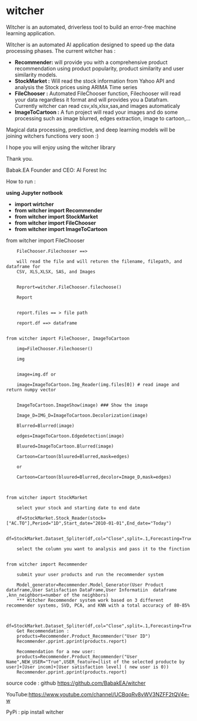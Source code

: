 # witcher
Witcher is an automated, driverless tool to build an error-free machine learning application.


Witcher is an automated AI application designed to speed up the data processing phases.
The current witcher has :

<UL>

<li><B>Recommender:</B> will provide you with a comprehensive product recommendation using product popularity, product similarity and user similarity models.</li>


<li><B>StockMarket :</B> Will read the stock information from Yahoo API and analysis the Stock prices using ARIMA Time series</li>


<li><B>FileChooser :</B> Automated FileChooser function, Filechooser will read your data regardless it format and will provides you a Datafram. Currently witcher can read csv,xls,xlsx,sas,and images automaticaly </li>


<li><B>ImageToCartoon :</B> A fun project will read your images and do some processing such as image blurred, edges extraction, image to cartoon,...</li>
</UL>


 
Magical data processing, predictive, and deep learning models will be joining witchers functions very soon :)

I hope you will enjoy using the witcher library


Thank you. 


Babak.EA
Founder and CEO: AI Forest Inc




How to run : 

<b> using Jupyter notbook </b> 

<UL>

<li><B>import wirtcher </B></li>
<li><B>from witcher import Recommender</B></li>
<li><B>from witcher import StockMarket</B></li>
<li><B>from witcher import FileChooser</B></li>
<li><B>from witcher import ImageToCartoon</B></li>
</UL>


from witcher import FileChooser

        FileChooser.Filechooser ==>
		
        will read the file and will returen the filename, filepath, and dataframe for
        CSV, XLS,XLSX, SAS, and Images
		

        Reprort=witcher.FileChooser.filechoose()
		
        Report
		

        report.files == > file path
		
        report.df ==> dataframe
		

    from witcher import FileChooser, ImageToCartoon
	
        img=FileChooser.Filechooser()
		
        img
		

        image=img.df or
		
        image=ImageToCartoon.Img_Reader(img.files[0]) # read image and return numpy vector
		

        ImageToCartoon.ImageShow(image) ### Show the image
		
        Image_D=IMG_D=ImageToCartoon.Decolorization(image)
		
        Blurred=Blurred(image)
		
        edges=ImageToCartoon.Edgedetection(image)
		
        Bluured=ImageToCartoon.Blurred(image)
		
        Cartoon=Cartoon(bluured=Blurred,mask=edges)
		
        or
		
        Cartoon=Cartoon(bluured=Blurred,decolor=Image_D,mask=edges)
		


    from witcher import StockMarket
	
        select your stock and starting date to end date
		
        df=StockMarket.Stock_Reader(stock=["AC.TO"],Period="1D",Start_date="2010-01-01",End_date="Today")
		
        df=StockMarket.Dataset_Spliter(df,col="Close",split=.1,Forecasting=True)
		
        select the column you want to analysis and pass it to the finction 


	from witcher import Recommender
	
        submit your user products and run the recommender system
		
        Model_generator=Recommender.Model_Generator(User Product dataframe,User Satisfaction DataFrame,User Informatiin  dataframe ,knn_neighbors=number of the neighbors) 
		*** Witcher Recommender system work based on 3 different recommender systems, SVD, PCA, and KNN with a total accuracy of 80-85%
										

        df=StockMarket.Dataset_Spliter(df,col="Close",split=.1,Forecasting=True)
		Get Recommendation : 
		products=Recommender.Product_Recommender("User ID")
		Recommender.pprint.pprint(products.report)
		
        Recommendation for a new user: 
		products=Recommender.Product_Recommender("User Name",NEW_USER="True",USER_feature=[list of the selected producte by user]+[User incom]+[User satisfaction level] ( new user is 0))
		Recommender.pprint.pprint(products.report)


source code : github
https://github.com/BabakEA/witcher

YouTube:https://www.youtube.com/channel/UCBqqRv8vWV3NZFF2tQV4e-w

PyPi : 
pip install witcher 
